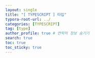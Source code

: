 ```yaml
---
layout: single
title: "[ TYPESCRIPT ] 타입"
typora-root-url: ../
categories: [TYPESCRIPT]
tag: [type]
author_profile: true # 연락처 정보 숨기기
search: true
toc: true
toc_sticky: true
---
```

